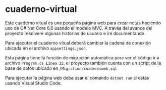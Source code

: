 ﻿# cuaderno-virtual

Este cuaderno vitual es una pequeña página web para crear notas haciendo uso de C# Net Core 6.0 usando el modelo MVC. A través del avance del proyecto resolveré algunas historias de usuario e iré documentando.

Para ejecutar el cuaderno vitual deberá cambiar la cadena de conexión ubicada en el archivo `appsettings.json`.

Esta página tiene la función de migración automática para ver el código ir a archivo `Program.cs Linea 22`, el proyecto también cuenta con un script de la base de datos ubicado en `/Migration/cuadernoweb.sql`

Para ejecutar la página web deba usar el comando `dotnet run` si estás usando Visual Studio Code.